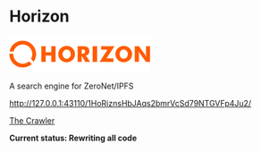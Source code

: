 # Horizon

<img width=50% height=auto src="logo.svg" >

A search engine for ZeroNet/IPFS

http://127.0.0.1:43110/1HoRiznsHbJAqs2bmrVcSd79NTGVFp4Ju2/

[The Crawler](https://github.com/blurHY/HorizonSpider)

**Current status: Rewriting all code**
